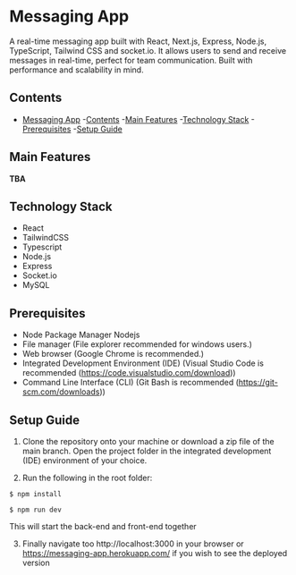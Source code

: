 # Messaging App

A real-time messaging app built with React, Next.js, Express, Node.js, TypeScript, Tailwind CSS and socket.io. It allows users to send and receive messages in real-time, perfect for team communication. Built with performance and scalability in mind.

## Contents

- [Messaging App](#messaging-app)
  -[Contents](#contents)
  -[Main Features](#main-features)
  -[Technology Stack](#technology-stack)
  -[Prerequisites](#prerequisites)
  -[Setup Guide](#setup-guide)

## Main Features
**TBA**

## Technology Stack
- React
- TailwindCSS
- Typescript
- Node.js
- Express
- Socket.io
- MySQL

## Prerequisites
- Node Package Manager Nodejs
- File manager (File explorer recommended for windows users.)
- Web browser (Google Chrome is recommended.)
- Integrated Development Environment (IDE) (Visual Studio Code is recommended (https://code.visualstudio.com/download))
- Command Line Interface (CLI) (Git Bash is recommended (https://git-scm.com/downloads))

## Setup Guide
1. Clone the repository onto your machine or download a zip file of the main branch.
Open the project folder in the integrated development (IDE) environment of your choice.

2. Run the following in the root folder:

`$ npm install`

`$ npm run dev`

This will start the back-end and front-end together

3. Finally navigate too http://localhost:3000 in your browser or https://messaging-app.herokuapp.com/ if you wish to see the deployed version
